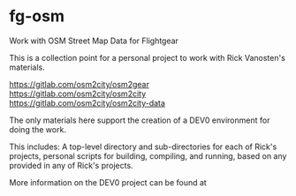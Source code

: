 # fg-osm
Work with OSM Street Map Data for Flightgear

This is a collection point for a personal project to work with Rick Vanosten's materials.

https://gitlab.com/osm2city/osm2gear
https://gitlab.com/osm2city/osm2city
https://gitlab.com/osm2city/osm2city-data

The only materials here support the creation of a DEV0 environment for doing the work.

This includes: 
A top-level directory and sub-directories for each of Rick's projects, personal scripts for building, compiling, and running, based on any provided in any of Rick's projects.

More information on the DEV0 project can be found at 
